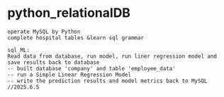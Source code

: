 # python_relationalDB
    operate MySQL by Python
    complete hospital tables &learn sql grammar

    sql_ML:
    Read data from database, run model, run liner regression model and save results back to database 
    -- built database 'company' and table 'employee_data'
    -- run a Simple Linear Regression Model
    -- write the prediction results and model metrics back to MySQL   //2025.6.5